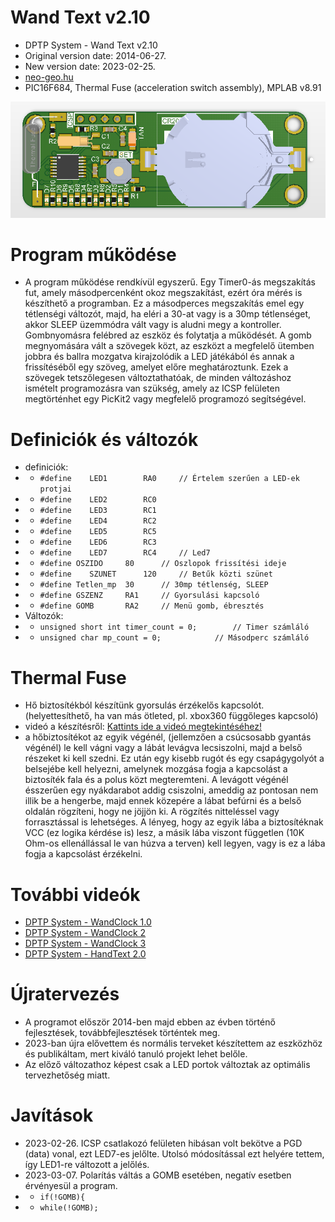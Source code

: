 # Wand Text v2.10
* DPTP System - Wand Text v2.10
* Original version date: 2014-06-27.
* New version date: 2023-02-25.
* [neo-geo.hu](http://neo-geo.hu)
* PIC16F684, Thermal Fuse (acceleration switch assembly), MPLAB v8.91

![Wand Text v2.10](https://github.com/DPTPSystem/WandText/blob/master/images/wandtext_1.PNG "Wand Text v2.10")

# Program működése
- A program működése rendkívül egyszerű. Egy Timer0-ás megszakítás fut, amely másodpercenként okoz megszakítást, ezért óra mérés is készíthető
a programban. Ez a másodperces megszakítás emel egy tétlenségi változót, majd, ha eléri a 30-at vagy is a 30mp tétlenséget, akkor
SLEEP üzemmódra vált vagy is aludni megy a kontroller. Gombnyomásra felébred az eszköz és folytatja a működését. A gomb megnyomására vált a szövegek közt,
az eszközt a megfelelő ütemben jobbra és ballra mozgatva kirajzolódik a LED játékából és annak a frissítéséből egy szöveg, amelyet 
előre meghatároztunk. Ezek a szövegek tetszőlegesen változtathatóak, de minden változáshoz ismételt programozásra van szükség, amely
az ICSP felületen megtörténhet egy PicKit2 vagy megfelelő programozó segítségével.

# Definiciók és változók
- definiciók:
- - `#define	LED1		RA0		// Értelem szerűen a LED-ek protjai`
- - `#define	LED2		RC0`
- - `#define	LED3		RC1`
- - `#define	LED4		RC2`
- - `#define	LED5		RC5`
- - `#define	LED6		RC3`
- - `#define	LED7		RC4		// Led7`
- - `#define OSZIDO		80		// Oszlopok frissítési ideje`
- - `#define	SZUNET		120		// Betűk közti szünet`
- - `#define Tetlen_mp	30		// 30mp tétlenség, SLEEP`
- - `#define GSZENZ		RA1		// Gyorsulási kapcsoló`
- - `#define GOMB		RA2		// Menü gomb, ébresztés`
- Változók:
- - `unsigned short int timer_count = 0;		// Timer számláló`
- - `unsigned char mp_count = 0;			// Másodperc számláló`

# Thermal Fuse
- Hő biztosítékból készítünk gyorsulás érzékelős kapcsolót. (helyettesíthető, ha van más ötleted, pl. xbox360 függőleges kapcsoló)
- videó a készítésről: [Kattints ide a videó megtekintéséhez!](https://youtu.be/Vj7QPg4JtCE)
- a hőbiztosítékot az egyik végénél, (jellemzően a csúcsosabb gyantás végénél) le kell vágni vagy a lábát levágva lecsiszolni, 
majd a belső részeket ki kell szedni. Ez után egy kisebb rugót és egy csapágygolyót a belsejébe kell helyezni, amelynek mozgása 
fogja a kapcsolást a biztosíték fala és a polus közt megteremteni. A levágott végénél ésszerűen egy nyákdarabot addig csiszolni,
ameddig az pontosan nem illik be a hengerbe, majd ennek közepére a lábat befúrni és a belső oldalán rögzíteni, hogy ne jöjjön ki.
A rögzítés nitteléssel vagy forrasztással is lehetséges. A lényeg, hogy az egyik lába a biztosítéknak VCC (ez logika kérdése is)
lesz, a másik lába viszont független (10K Ohm-os ellenállással le van húzva a terven) kell legyen, vagy is ez a lába fogja a kapcsolást 
érzékelni.

# További videók
- [DPTP System - WandClock 1.0](https://youtu.be/EMNUdDG5QfQ)
- [DPTP System - WandClock 2](https://youtu.be/C4ieYFhOSFA)
- [DPTP System - WandClock 3](https://youtu.be/fKSn2c8CGdg)
- [DPTP System - HandText 2.0](https://youtu.be/XQEPS1zDwPo)

# Újratervezés
-  A programot először 2014-ben majd ebben az évben történő fejlesztések, továbbfejlesztések történtek meg.
- 2023-ban újra elővettem és normális terveket készítettem az eszközhöz és publikáltam, mert kiváló tanuló projekt lehet belőle.
- Az előző változathoz képest csak a LED portok változtak az optimális tervezhetőség miatt.

# Javítások
- 2023-02-26. ICSP csatlakozó felületen hibásan volt bekötve a PGD (data) vonal, ezt LED7-es jelőlte. Utolsó módosítással ezt helyére
tettem, így LED1-re változott a jelőlés. 
- 2023-03-07. Polarítás váltás a GOMB esetében, negatív esetben érvényesül a program.
- - `if(!GOMB){`
- - `while(!GOMB);`